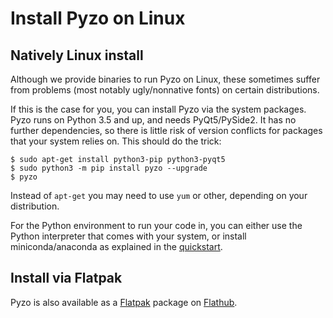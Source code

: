 # Install Pyzo on Linux

## Natively Linux install

Although we provide binaries to run Pyzo on Linux, these sometimes suffer from
problems (most notably ugly/nonnative fonts) on certain distributions.

If this is the case for you, you can install Pyzo via the system
packages. Pyzo runs on Python 3.5 and up, and needs PyQt5/PySide2. It
has no further dependencies, so there is little risk of version
conflicts for packages that your system relies on. This should do the
trick:

```
$ sudo apt-get install python3-pip python3-pyqt5
$ sudo python3 -m pip install pyzo --upgrade
$ pyzo
```

Instead of ``apt-get`` you may need to use ``yum`` or other, depending on your
distribution.

For the Python environment to run your code in, you can either use the Python
interpreter that comes with your system, or install miniconda/anaconda
as explained in the [quickstart](start).


## Install via Flatpak

Pyzo is also available as a [Flatpak](https://flatpak.org) package on
[Flathub](https://flathub.org/apps/details/org.pyzo.pyzo).
